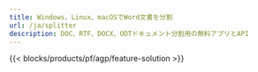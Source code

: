 ```yaml
---
title: Windows、Linux、macOSでWord文書を分割 
url: /ja/splitter
description: DOC、RTF、DOCX、ODTドキュメント分割用の無料アプリとAPI
---
```


{{< blocks/products/pf/agp/feature-solution >}} 
